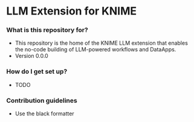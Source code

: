 # LLM Extension for KNIME #

### What is this repository for? ###

* This repository is the home of the KNIME LLM extension that enables the no-code building of LLM-powered workflows and DataApps.
* Version 0.0.0

### How do I get set up? ###

* TODO

### Contribution guidelines ###

* Use the black formatter
